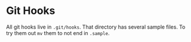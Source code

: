 # Git Hooks

All git hooks live in `.git/hooks`. That directory has several sample files. To try them out `mv` them to not
end in `.sample`.
